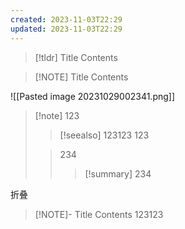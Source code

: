 ```yaml
---
created: 2023-11-03T22:29
updated: 2023-11-03T22:29
---
```


> [!tldr] Title
> Contents

> [!NOTE] Title
> Contents

![[Pasted image 20231029002341.png]]
> [!note] 123
>> [!seealso] 123123
>> 123
> 
>> 234
>>> [!summary] 234


折叠 
> [!NOTE]- Title
> Contents
> 123123


